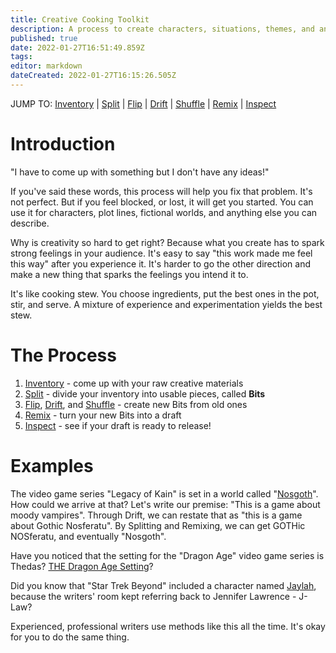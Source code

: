 ```yaml
---
title: Creative Cooking Toolkit
description: A process to create characters, situations, themes, and anything else, just from a few starting points
published: true
date: 2022-01-27T16:51:49.859Z
tags: 
editor: markdown
dateCreated: 2022-01-27T16:15:26.505Z
---
```


JUMP TO: [Inventory](/cct/inventory) | [Split](/cct/split) | [Flip](/cct/flip) | [Drift](/cct/drift) | [Shuffle](/cct/shuffle) | [Remix](/cct/remix) | [Inspect](/cct/inspect)

# Introduction
"I have to come up with something but I don't have any ideas!"

If you've said these words, this process will help you fix that problem. It's not perfect. But if you feel blocked, or lost, it will get you started. You can use it for characters, plot lines, fictional worlds, and anything else you can describe.

Why is creativity so hard to get right? Because what you create has to spark strong feelings in your audience. It's easy to say "this work made me feel this way" after you experience it. It's harder to go the other direction and make a new thing that sparks the feelings you intend it to.

It's like cooking stew. You choose ingredients, put the best ones in the pot, stir, and serve. A mixture of experience and experimentation yields the best stew.

# The Process

1. [Inventory](/cct/inventory) - come up with your raw creative materials
2. [Split](/cct/split) - divide your inventory into usable pieces, called **Bits**
3. [Flip](/cct/flip), [Drift](/cct/drift), and [Shuffle](/cct/shuffle) - create new Bits from old ones
4. [Remix](/cct/remix) - turn your new Bits into a draft
5. [Inspect](/cct/inspect) - see if your draft is ready to release!

# Examples

The video game series "Legacy of Kain" is set in a world called "[Nosgoth](https://legacyofkain.fandom.com/wiki/Nosgoth)". How could we arrive at that? Let's write our premise: "This is a game about moody vampires". Through Drift, we can restate that as "this is a game about Gothic Nosferatu". By Splitting and Remixing, we can get GOTHic NOSferatu, and eventually "Nosgoth".

Have you noticed that the setting for the "Dragon Age" video game series is Thedas? [THE Dragon Age Setting](https://www.gamespot.com/articles/dragon-age-thedas-just-stands-for-the-dragon-age-setting/1100-6499396/)?

Did you know that "Star Trek Beyond" included a character named [Jaylah](https://www.usatoday.com/story/life/entertainthis/2016/07/14/jennifer-lawrence-jlaw-jaylah-star-trek-beyond/87088456/), because the writers' room kept referring back to Jennifer Lawrence - J-Law?

Experienced, professional writers use methods like this all the time. It's okay for you to do the same thing.